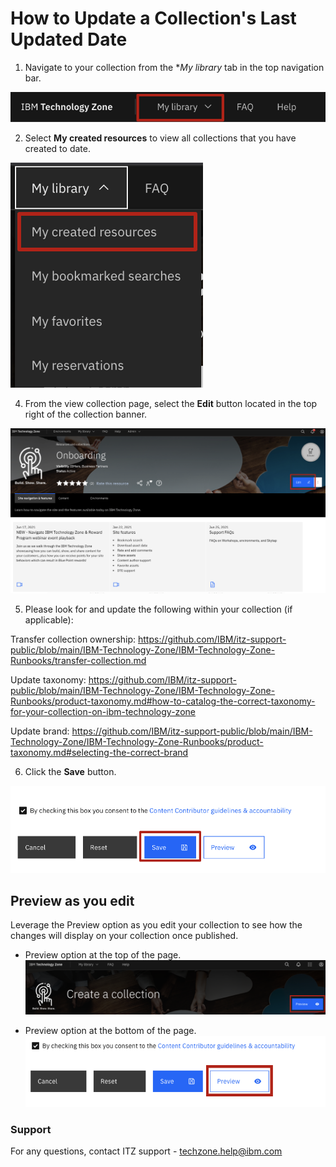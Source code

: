 # How to Update a Collection's Last Updated Date

1. Navigate to your collection from the **My library* tab in the top navigation bar.

![My library](Images/my%20library.png)

2. Select **My created resources** to view all collections that you have created to date.

![My created resources](Images/my%20created%20resources.png)

4. From the view collection page, select the **Edit** button located in the top right of the collection banner. 

![Edit collection](Images/edit-collection.png)

5. Please look for and update the following within your collection (if applicable): 

Transfer collection ownership: https://github.com/IBM/itz-support-public/blob/main/IBM-Technology-Zone/IBM-Technology-Zone-Runbooks/transfer-collection.md

Update taxonomy: https://github.com/IBM/itz-support-public/blob/main/IBM-Technology-Zone/IBM-Technology-Zone-Runbooks/product-taxonomy.md#how-to-catalog-the-correct-taxonomy-for-your-collection-on-ibm-technology-zone

Update brand: https://github.com/IBM/itz-support-public/blob/main/IBM-Technology-Zone/IBM-Technology-Zone-Runbooks/product-taxonomy.md#selecting-the-correct-brand

6. Click the **Save** button. 

![Save changes](Images/save%20the%20collection.png)

## Preview as you edit

Leverage the Preview option as you edit your collection to see how the changes will display on your collection once published.

* Preview option at the top of the page.
![Preview option at the top of page](Images/preview%20button%20at%20top%20of%20page.png)

* Preview option at the bottom of the page.
![preview option at the bottom of the page](Images/preview%20option%20on%20bottom%20of%20page.png)  

### Support

For any questions, contact ITZ support - techzone.help@ibm.com
